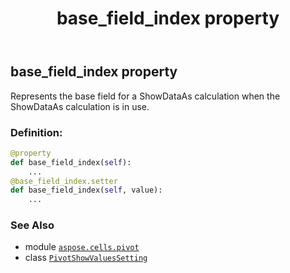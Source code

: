 ﻿---
title: base_field_index property
second_title: Aspose.Cells for Python via .NET API References
description: 
type: docs
weight: 30
url: /aspose.cells.pivot/pivotshowvaluessetting/base_field_index/
is_root: false
---

## base_field_index property


Represents the base field for a ShowDataAs calculation when the ShowDataAs calculation is in use.
### Definition:
```python
@property
def base_field_index(self):
    ...
@base_field_index.setter
def base_field_index(self, value):
    ...
```

### See Also
* module [`aspose.cells.pivot`](../../)
* class [`PivotShowValuesSetting`](/cells/python-net/aspose.cells.pivot/pivotshowvaluessetting)
